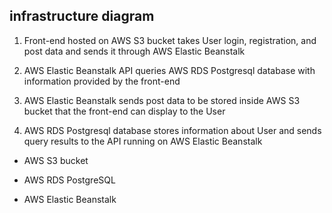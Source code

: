 
## infrastructure diagram

  
1) Front-end hosted on AWS S3 bucket takes User
login, registration, and post data and sends it
through AWS Elastic Beanstalk

  
  
2)  AWS Elastic Beanstalk API queries AWS RDS
Postgresql database with information provided
by the front-end

3) AWS Elastic Beanstalk sends post data to be
stored inside AWS S3 bucket that the front-end
can display to the User

 4) AWS RDS Postgresql database stores
information about User and sends query results
to the API running on AWS Elastic Beanstalk

  

- AWS S3 bucket

  

- AWS RDS PostgreSQL

  

- AWS Elastic Beanstalk